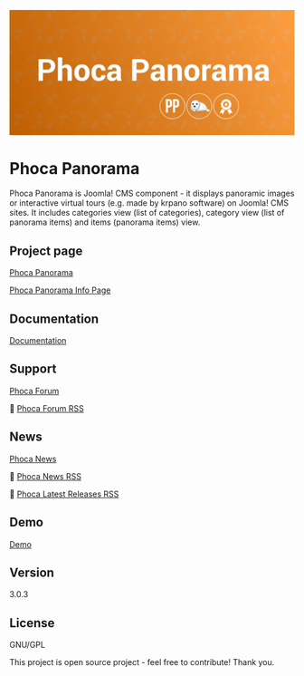 



![Phoca Panorama](https://github.com/PhocaCz/PhocaPanorama/blob/master/phocapanorama.png)

# Phoca Panorama



Phoca Panorama is Joomla! CMS component - it displays panoramic images or interactive virtual tours (e.g. made by krpano software) on Joomla! CMS sites. It includes categories view (list of categories), category view (list of panorama items) and items (panorama items) view.



## Project page

[Phoca Panorama](https://www.phoca.cz/phocapanorama)

[Phoca Panorama Info Page](https://www.phoca.cz/project/phocapanorama-joomla-panorama)



## Documentation

[Documentation](https://www.phoca.cz/documentation/category/109-phoca-panorama-component)



## Support

[Phoca Forum](https://www.phoca.cz/forum)

:bell: [Phoca Forum RSS](https://www.phoca.cz/forum/app.php/feed)



## News

[Phoca News](https://www.phoca.cz/news)

:bell: [Phoca News RSS](https://www.phoca.cz/news?format=feed&type=rss)

:bell: [Phoca Latest Releases RSS](https://www.phoca.cz/download/feed/111?format=feed&type=rss)



## Demo

[Demo](https://youtu.be/3A6ljjkkL6M)



## Version

3.0.3



## License

GNU/GPL



This project is open source project - feel free to contribute! Thank you.

